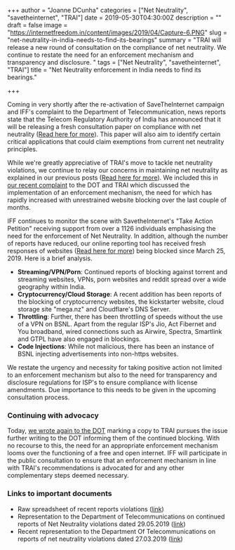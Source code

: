 +++
author = "Joanne DCunha"
categories = ["Net Neutrality", "savetheinternet", "TRAI"]
date = 2019-05-30T04:30:00Z
description = ""
draft = false
image = "https://internetfreedom.in/content/images/2019/04/Capture-6.PNG"
slug = "net-neutrality-in-india-needs-to-find-its-bearings"
summary = "TRAI will release a new round of consultation on the compliance of net neutrality. We continue to restate the need for an enforcement mechanism and transparency and disclosure. "
tags = ["Net Neutrality", "savetheinternet", "TRAI"]
title = "Net Neutrality enforcement in India needs to find its bearings."

+++


Coming in very shortly after the re-activation of SaveTheInternet campaign and IFF's complaint to the Department of Telecommunication, news reports state that the Telecom Regulatory Authority of India has announced that it will be releasing a fresh consultation paper on compliance with net neutrality ([Read here for more](https://economictimes.indiatimes.com/industry/telecom/telecom-policy/new-consultation-paper-on-net-neutrality-soon-rs-sharma/articleshow/68898246.cms)). This paper will also aim to identify certain critical applications that could claim exemptions from current net neutrality principles.

While we're greatly appreciative of TRAI's move to tackle net neutrality violations, we continue to relay our concerns in maintaining net neutrality as explained in our previous posts ([Read here for more](https://internetfreedom.in/another-step-forward-in-indias-leadership-on-net-neutrality/)). We included this in [our recent complaint](https://drive.google.com/file/d/1wS1gUa0nl3YLM2Tlhjpej8l97cZan-yZ/view) to the DOT and TRAI which discussed the implementation of an enforcement mechanism, the need for which has rapidly increased with unrestrained website blocking over the last couple of months.

IFF continues to monitor the scene with SavetheInternet's "Take Action Petition" receiving support from over a 1126 individuals emphasising the need for the enforcement of Net Neutrality. In addition, although the number of reports have reduced, our online reporting tool has received fresh responses of websites ([Read here for more](https://docs.google.com/spreadsheets/d/1NvHjlRQSrfZZ2jTq3Qy97-Jla0AVnrAIo59smAvZ4wg/edit#gid=488589538)) being blocked since March 25, 2019. Here is a brief analysis.

* **Streaming/VPN/Porn**: Continued reports of blocking against torrent and streaming websites, VPNs, porn websites and reddit spread over a wide geography within India.
* **Cryptocurrency/Cloud Storage**: A recent addition has been reports of the blocking of cryptocurrency websites, the kickstarter website, cloud storage site "mega.nz" and Cloudflare's DNS Server. 
* **Throttling**: Further, there has been throttling of speeds without the use of a VPN on BSNL. Apart from the regular ISP's Jio, Act Fibernet and You broadband, wired connections such as Airwire, Spectra, Smartlink and GTPL have also engaged in blockings.
* **Code Injections**: While not malicious, there has been an instance of BSNL injecting advertisements into non-https websites.

We restate the urgency and necessity for taking positive action not limited to an enforcement mechanism but also to the need for transparency and disclosure regulations for ISP's to ensure compliance with license amendments. Due importance to this needs to be given in the upcoming consultation process.

### Continuing with advocacy

Today, [we wrote again to the DOT](https://drive.google.com/file/d/1seyH554MRserRW7N_xyi3KUeYL6ywbrL/view?usp=sharing) marking a copy to TRAI pursues the issue further writing to the DOT informing them of the continued blocking. With no recourse to this, the need for an appropriate enforcement mechanism looms over the functioning of a free and open internet. IFF will participate in the public consultation to ensure that an enforcement mechanism in line with TRAI's recommendations is advocated for and any other complementary steps deemed necessary.

### **Links to important documents**

* Raw spreadsheet of recent reports violations ([link](https://docs.google.com/spreadsheets/d/1NvHjlRQSrfZZ2jTq3Qy97-Jla0AVnrAIo59smAvZ4wg/edit?usp=sharing))
* Representation to the Department of Telecommunications on continued reports of Net Neutrality violations dated 29.05.2019 ([link](https://drive.google.com/file/d/1seyH554MRserRW7N_xyi3KUeYL6ywbrL/view?usp=sharing))
* Recent representation to the Department Of Telecommunications on reports of net neutrality violations dated 27.03.2019 ([link](https://drive.google.com/file/d/1wS1gUa0nl3YLM2Tlhjpej8l97cZan-yZ/view))

